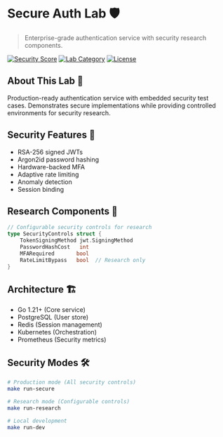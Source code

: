 # Secure Auth Lab 🛡️

> Enterprise-grade authentication service with security research components. 

[![Security Score](https://img.shields.io/badge/Security-A+-green)](https://github.com/yourusername/secure-auth-lab)
[![Lab Category](https://img.shields.io/badge/Category-API_Security-purple)](https://github.com/yourusername/secure-auth-lab)
[![License](https://img.shields.io/badge/License-MIT-blue.svg)](LICENSE)

## About This Lab 🎯

Production-ready authentication service with embedded security test cases. Demonstrates secure implementations while providing controlled environments for security research.

## Security Features 🔐

- RSA-256 signed JWTs
- Argon2id password hashing
- Hardware-backed MFA
- Adaptive rate limiting
- Anomaly detection
- Session binding

## Research Components 🔬

```go
// Configurable security controls for research
type SecurityControls struct {
    TokenSigningMethod jwt.SigningMethod
    PasswordHashCost   int
    MFARequired       bool
    RateLimitBypass   bool  // Research only
}
```

## Architecture 🏗️

- Go 1.21+ (Core service)
- PostgreSQL (User store)
- Redis (Session management)
- Kubernetes (Orchestration) 
- Prometheus (Security metrics)

## Security Modes 🛠️

```bash
# Production mode (All security controls)
make run-secure

# Research mode (Configurable controls)
make run-research

# Local development
make run-dev
```

